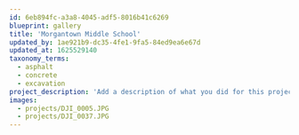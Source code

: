 ```yaml
---
id: 6eb894fc-a3a8-4045-adf5-8016b41c6269
blueprint: gallery
title: 'Morgantown Middle School'
updated_by: 1ae921b9-dc35-4fe1-9fa5-84ed9ea6e67d
updated_at: 1625529140
taxonomy_terms:
  - asphalt
  - concrete
  - excavation
project_description: 'Add a description of what you did for this project. It can be one or two sentences long. Use whatever keywords you think are relevant.'
images:
  - projects/DJI_0005.JPG
  - projects/DJI_0037.JPG
---
```

